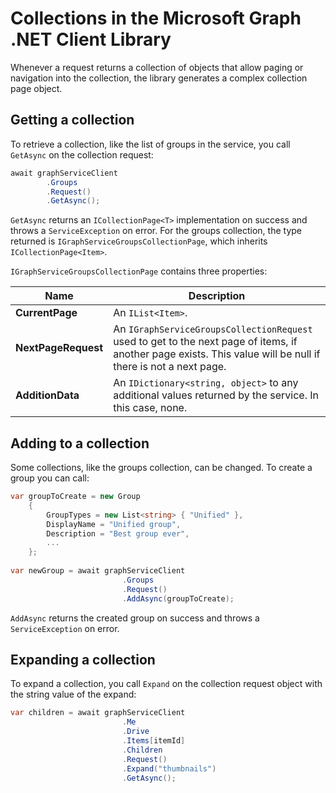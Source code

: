 Collections in the Microsoft Graph .NET Client Library
=====

Whenever a request returns a collection of objects that allow paging or navigation into the collection, the library generates a complex collection page object.

## Getting a collection

To retrieve a collection, like the list of groups in the service, you call `GetAsync` on the collection request:

```csharp
await graphServiceClient
	    .Groups
	    .Request()
	    .GetAsync();
```

`GetAsync` returns an `ICollectionPage<T>` implementation on success and throws a `ServiceException` on error. For the groups collection, the type returned is `IGraphServiceGroupsCollectionPage`, which inherits `ICollectionPage<Item>`.

`IGraphServiceGroupsCollectionPage` contains three properties: 

|Name                |Description                                                                                                                                                  |
|--------------------|-------------------------------------------------------------------------------------------------------------------------------------------------------------|
|**CurrentPage**     |An `IList<Item>`.                                                                                                                                            |
|**NextPageRequest** |An `IGraphServiceGroupsCollectionRequest` used to get to the next page of items, if another page exists. This value will be null if there is not a next page.|
|**AdditionData**    |An `IDictionary<string, object>` to any additional values returned by the service. In this case, none.                                                       |

## Adding to a collection

Some collections, like the groups collection, can be changed. To create a group you can call:

```csharp
var groupToCreate = new Group
    {
		GroupTypes = new List<string> { "Unified" },
		DisplayName = "Unified group",
		Description = "Best group ever",
		...
	};
	
var newGroup = await graphServiceClient
                         .Groups
						 .Request()
						 .AddAsync(groupToCreate);
```

`AddAsync` returns the created group on success and throws a `ServiceException` on error.

## Expanding a collection

To expand a collection, you call `Expand` on the collection request object with the string value of the expand:

```csharp
var children = await graphServiceClient
                         .Me
                         .Drive
						 .Items[itemId]
						 .Children
						 .Request()
						 .Expand("thumbnails")
						 .GetAsync();
```